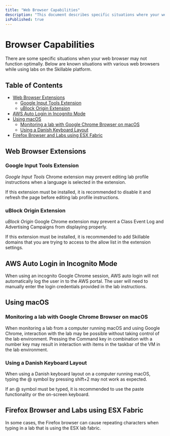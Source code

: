 ```yaml
---
title: "Web Browser Capabilities"
description: "This document describes specific situations where your web browser may not function optimally."
isPublished: true
---
```


# Browser Capabilities 

There are some specific situations when your web browser may not function optimally. Below are known situations with various web browsers while using labs on the Skillable platform. 

## Table of Contents

- [Web Browser Extensions](#web-browser-extensions)
  - [Google Input Tools Extension](#google-input-tools-extension)
  - [uBlock Origin Extension](#ublock-origin-extension)
- [AWS Auto Login in Incognito Mode](#aws-auto-login-in-incognito-mode)
- [Using macOS](#using-macos)
  - [Monitoring a lab with Google Chrome Browser on macOS](#monitoring-a-lab-with-google-chrome-browser-on-macos)
  - [Using a Danish Keyboard Layout](#using-a-danish-keyboard-layout)
- [Firefox Browser and Labs using ESX Fabric](#firefox-browser-and-labs-using-esx-fabric)

## Web Browser Extensions

### Google Input Tools Extension

_Google Input Tools_ Chrome extension may prevent editing lab profile instructions when a language is selected in the extension.

If this extension must be installed, it is recommended to disable it and refresh the page before editing lab profile instructions. 

### uBlock Origin Extension 

_uBlock Origin_ Google Chrome extension may prevent a Class Event Log and Advertising Campaigns from displaying properly. 

If this extension must be installed, it is recommended to add Skillable domains that you are trying to access to the allow list in the extension settings.
 
## AWS Auto Login in Incognito Mode

When using an incognito Google Chrome session, AWS auto login will not automatically log the user in to the AWS portal. The user will need to manually enter the login credentials provided in the lab instructions. 

## Using macOS

### Monitoring a lab with Google Chrome Browser on macOS

When monitoring a lab from a computer running macOS and using Google Chrome, interaction with the lab may be possible without taking control of the lab environment. Pressing the Command key in combination with a number key may result in interaction with items in the taskbar of the VM in the lab environment. 

### Using a Danish Keyboard Layout

When using a Danish keyboard layout on a computer running macOS, typing the @ symbol by pressing shift+2 may not work as expected. 

If an @ symbol must be typed, it is recommended to use the paste functionality or the on-screen keyboard. 

## Firefox Browser and Labs using ESX Fabric

In some cases, the Firefox browser can cause repeating characters when typing in a lab that is using the ESX lab fabric.
